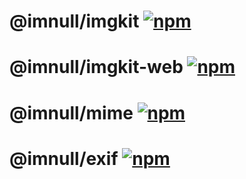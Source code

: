 # @imnull/imgkit [![npm](https://img.shields.io/npm/v/@imnull/imgkit.svg)](https://www.npmjs.com/package/@imnull/imgkit)

# @imnull/imgkit-web [![npm](https://img.shields.io/npm/v/@imnull/imgkit-web.svg)](https://www.npmjs.com/package/@imnull/imgkit-web)

# @imnull/mime [![npm](https://img.shields.io/npm/v/@imnull/mime.svg)](https://www.npmjs.com/package/@imnull/mime)

# @imnull/exif [![npm](https://img.shields.io/npm/v/@imnull/exif.svg)](https://www.npmjs.com/package/@imnull/exif)